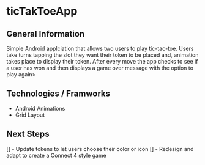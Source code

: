 # ticTakToeApp
## General Information 
Simple Android applciation that allows two users to play tic-tac-toe.
Users take turns tapping the slot they want their token to be placed and, animation takes place to display their token.
After every move the app checks to see if a user has won and then displays a game over message with the option to play again>

## Technologies / Framworks 
- Android Animations
- Grid Layout 

## Next Steps
[] - Update tokens to let users choose their color or icon
[] - Redesign and adapt to create a Connect 4 style game
